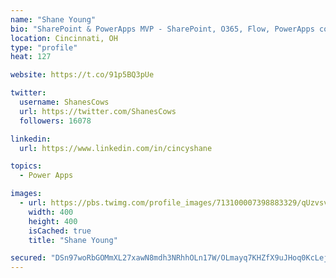 ```yaml
---
name: "Shane Young"
bio: "SharePoint & PowerApps MVP - SharePoint, O365, Flow, PowerApps consulting? @PowerApps911 | Pure Snark? You found it."
location: Cincinnati, OH
type: "profile"
heat: 127

website: https://t.co/91p5BQ3pUe

twitter:
  username: ShanesCows
  url: https://twitter.com/ShanesCows
  followers: 16078

linkedin:
  url: https://www.linkedin.com/in/cincyshane

topics:
  - Power Apps

images:
  - url: https://pbs.twimg.com/profile_images/713100007398883329/qUzvsvQ3_400x400.jpg
    width: 400
    height: 400
    isCached: true
    title: "Shane Young"

secured: "DSn97woRbGOMmXL27xawN8mdh3NRhhOLn17W/OLmayq7KHZfX9uJHoq0KcLejF6I3pxOALlmC6fgYKgoCRaMAG0H48KEdnbn6Nm752OmJHZRYLiSjWK98aQ35ZUFsEPyErDJKZAcDmW0RR0hLGboLFVhSbVNgVgpbllLCn1BfW4ELaJmWyvY3z7PozfXP2u1qYxnXzSJ6In0zDnetKOhGbpAeHbCoKeu2SoU6qP52x6rGMCq1kPq3jK2JP++VfvqvWyKhAGTBxfxsv2F3yWRHdvIDlKmEBEyYVOHLnx8vmUAsZZhcUb8cYoR/ElW4z7GiB6bwKjmxy3DrX5hAseGGHmWuRdZrk5k1SNpUMUjXygZIzuMyvL97Hsep7qF/u/FUIY31Ar6gjYVDBEBZtzL7cZbko5aY09E5o3R7lo41QU=;l4Int23w8J9Aq1VccXjt/g=="
---
```


